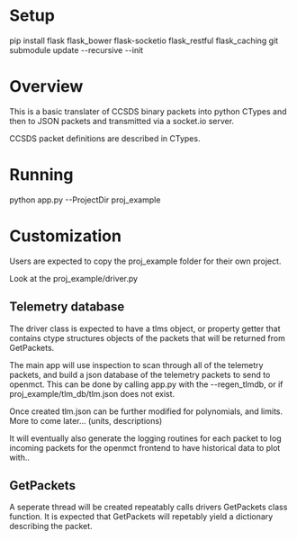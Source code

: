 # Setup
pip install flask flask_bower flask-socketio flask_restful flask_caching
git submodule update --recursive --init

# Overview
This is a basic translater of CCSDS binary packets into python CTypes and then to JSON packets and transmitted via a socket.io server.

CCSDS packet definitions are described in CTypes.

# Running 
python app.py --ProjectDir proj_example

# Customization
Users are expected to copy the proj_example folder for their own project.

Look at the proj_example/driver.py

## Telemetry database

The driver class is expected to have a tlms object, or property getter that contains ctype structures objects of the packets that will be returned from GetPackets.

The main app will use inspection to scan through all of the telemetry packets, and build a json database of the telemetry packets to send to openmct.  This can be done by calling app.py with the --regen_tlmdb, or if proj_example/tlm_db/tlm.json does not exist.

Once created tlm.json can be further modified for polynomials, and limits.
More to come later... (units, descriptions)

It will eventually also generate the logging routines for each packet to log incoming packets for the openmct frontend to have historical data to plot with..

## GetPackets

A seperate thread will be created repeatably calls drivers GetPackets class function.
It is expected that GetPackets will repetably yield a dictionary describing the packet. 